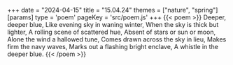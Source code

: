 +++
date = "2024-04-15"
title = "15.04.24"
themes = ["nature", "spring"]
[params]
  type = 'poem'
  pageKey = 'src/poem.js'
+++
{{< poem >}}
Deeper, deeper blue,
Like evening sky in waning winter,
When the sky is thick but lighter,
A rolling scene of scattered hue,
Absent of stars or sun or moon,
Alone the wind a hallowed tune,
Comes drawn across the sky in lieu,
Makes firm the navy waves,
Marks out a flashing bright enclave,
A whistle in the deeper blue.
{{< /poem >}}